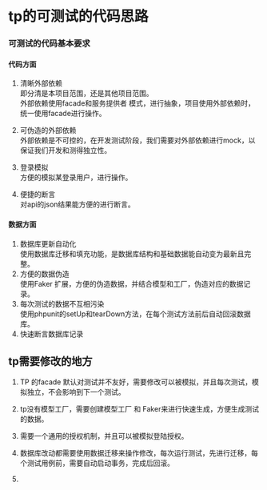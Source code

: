 # tp的可测试的代码思路

### 可测试的代码基本要求
#### 代码方面
1. 清晰外部依赖  
   即分清是本项目范围，还是其他项目范围。  
   外部依赖使用facade和服务提供者 模式，进行抽象，项目使用外部依赖时，统一使用facade进行操作。

1. 可伪造的外部依赖   
   外部依赖是不可控的，在开发测试阶段，我们需要对外部依赖进行mock，以保证我们开发和测得独立性。

1. 登录模拟   
    方便的模拟某登录用户，进行操作。
      
1. 便捷的断言   
    对api的json结果能方便的进行断言。
    
#### 数据方面
1. 数据库更新自动化   
    使用数据库迁移和填充功能，是数据库结构和基础数据能自动变为最新且完整。
1. 方便的数据伪造   
    使用Faker 扩展，方便的伪造数据，并结合模型和工厂，伪造对应的数据记录。
1. 每次测试的数据不互相污染  
    使用phpunit的setUp和tearDown方法，在每个测试方法前后自动回滚数据库。
1. 快速断言数据库记录
    
   
## tp需要修改的地方
1. TP 的facade 默认对测试并不友好，需要修改可以被模拟，并且每次测试，模拟独立，不会影响到下一个测试。
 
1. tp没有模型工厂，需要创建模型工厂 和 Faker来进行快速生成，方便生成测试的数据。

1. 需要一个通用的授权机制，并且可以被模拟登陆授权。

1. 数据库改动都需要使用数据迁移来操作修改，每次运行测试，先进行迁移，每个测试用例前，需要自动启动事务，完成后回滚。

1. 



